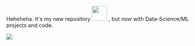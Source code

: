 Heheheha. It's my new repository <img src='https://media.tenor.com/3yuTJ7S5yeQAAAAM/my-honest-reaction-my-honest-reaction-meme.gif' width=40 height=40> , but now with Data-Science/ML projects and code.

<img src='https://i.pinimg.com/564x/8c/cb/59/8ccb5905351695a77e4d2a723d098761.jpg'>
